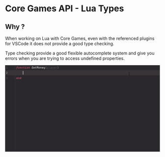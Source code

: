 # Core Games API - Lua Types

## Why ?
When working on Lua with Core Games, even with the referenced plugins for VSCode it does not provide a good type checking.

Type checking provide a good flexible autocomplete system and give you errors when you are trying to access undefined properties.

![](assets/gif1.gif)
